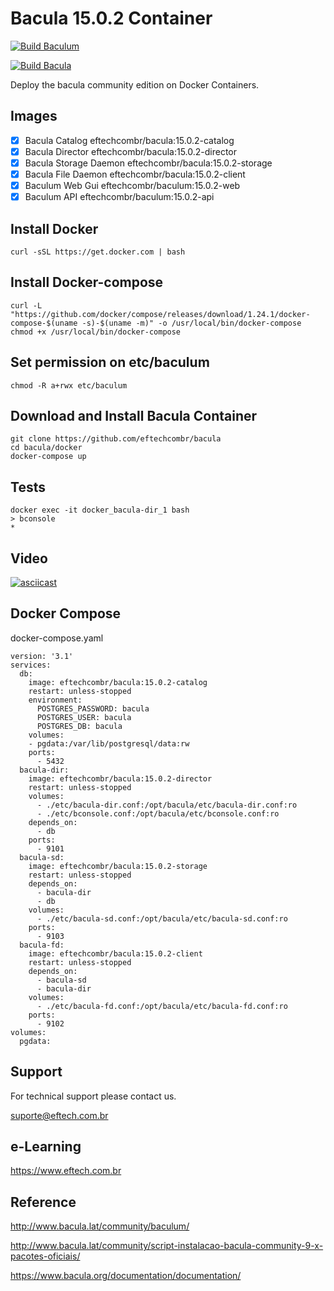 # Bacula 15.0.2 Container

[![Build Baculum](https://github.com/eftechcombr/bacula/actions/workflows/baculum-build-and-publish.yml/badge.svg)](https://github.com/eftechcombr/bacula/actions/workflows/baculum-build-and-publish.yml)

[![Build Bacula](https://github.com/eftechcombr/bacula/actions/workflows/bacula-build-and-publish.yml/badge.svg)](https://github.com/eftechcombr/bacula/actions/workflows/bacula-build-and-publish.yml)

Deploy the bacula community edition on Docker Containers. 

## Images

- [x] Bacula Catalog                    eftechcombr/bacula:15.0.2-catalog
- [x] Bacula Director                   eftechcombr/bacula:15.0.2-director
- [x] Bacula Storage Daemon             eftechcombr/bacula:15.0.2-storage
- [x] Bacula File Daemon                eftechcombr/bacula:15.0.2-client
- [x] Baculum Web Gui                   eftechcombr/baculum:15.0.2-web
- [x] Baculum API                       eftechcombr/baculum:15.0.2-api

## Install Docker 

    curl -sSL https://get.docker.com | bash
    
## Install Docker-compose

    curl -L "https://github.com/docker/compose/releases/download/1.24.1/docker-compose-$(uname -s)-$(uname -m)" -o /usr/local/bin/docker-compose
    chmod +x /usr/local/bin/docker-compose

## Set permission on etc/baculum 

    chmod -R a+rwx etc/baculum
    

## Download and Install Bacula Container

    git clone https://github.com/eftechcombr/bacula
    cd bacula/docker
    docker-compose up

## Tests

    docker exec -it docker_bacula-dir_1 bash
    > bconsole
    * 
    
    
## Video

[![asciicast](https://asciinema.org/a/A4skWxuqhgqtIscjkCTl2snc0.svg)](https://asciinema.org/a/A4skWxuqhgqtIscjkCTl2snc0)


## Docker Compose

docker-compose.yaml


    version: '3.1'
    services:
      db:
        image: eftechcombr/bacula:15.0.2-catalog
        restart: unless-stopped
        environment:
          POSTGRES_PASSWORD: bacula
          POSTGRES_USER: bacula
          POSTGRES_DB: bacula
        volumes:
        - pgdata:/var/lib/postgresql/data:rw
        ports:
          - 5432
      bacula-dir:
        image: eftechcombr/bacula:15.0.2-director
        restart: unless-stopped
        volumes:
          - ./etc/bacula-dir.conf:/opt/bacula/etc/bacula-dir.conf:ro
          - ./etc/bconsole.conf:/opt/bacula/etc/bconsole.conf:ro
        depends_on:
          - db
        ports:
          - 9101
      bacula-sd:
        image: eftechcombr/bacula:15.0.2-storage
        restart: unless-stopped
        depends_on:
          - bacula-dir
          - db
        volumes:
          - ./etc/bacula-sd.conf:/opt/bacula/etc/bacula-sd.conf:ro
        ports:
          - 9103
      bacula-fd:
        image: eftechcombr/bacula:15.0.2-client
        restart: unless-stopped
        depends_on:
          - bacula-sd
          - bacula-dir
        volumes:
          - ./etc/bacula-fd.conf:/opt/bacula/etc/bacula-fd.conf:ro
        ports:
          - 9102
    volumes:
      pgdata:

## Support

For technical support please contact us. 

suporte@eftech.com.br

## e-Learning 

https://www.eftech.com.br


## Reference

http://www.bacula.lat/community/baculum/ 

http://www.bacula.lat/community/script-instalacao-bacula-community-9-x-pacotes-oficiais/

https://www.bacula.org/documentation/documentation/
